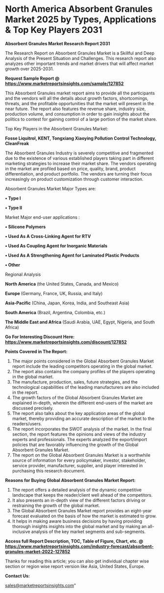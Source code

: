   # North America Absorbent Granules Market 2025 by Types, Applications & Top Key Players 2031

<strong>Absorbent Granules Market Research Report 2031</strong>

The Research Report on Absorbent Granules Market is a Skillful and Deep Analysis of the Present Situation and Challenges. This research report also analyzes other important trends and market drivers that will affect market growth over 2025-2031.

<strong>Request Sample Report @ <a href=https://www.marketreportsinsights.com/sample/127852>https://www.marketreportsinsights.com/sample/127852</a></strong>

This Absorbent Granules market report aims to provide all the participants and the vendors will all the details about growth factors, shortcomings, threats, and the profitable opportunities that the market will present in the near future. The report also features the revenue share, industry size, production volume, and consumption in order to gain insights about the politics to contest for gaining control of a large portion of the market share.

Top Key Players in the Absorbent Granules Market:

<strong>Fosse Liquitrol, KENT, Tongxiang Xiaoying Pollution Control Technology, CleanFreak</strong>

The Absorbent Granules Industry is severely competitive and fragmented due to the existence of various established players taking part in different marketing strategies to increase their market share. The vendors operating in the market are profiled based on price, quality, brand, product differentiation, and product portfolio. The vendors are turning their focus increasingly on product customization through customer interaction.

Absorbent Granules Market Major Types are:

<strong>• Type I

• Type II</strong>

Market Major end-user applications :

<strong>• Silicone Polymers

• Used As A Cross-Linking Agent for RTV

• Used As Coupling Agent for Inorganic Materials

• Used As A Strengthening Agent for Laminated Plastic Products

• Other</strong>

Regional Analysis

</u><strong><b>North America</b></strong> (the United States, Canada, and Mexico)

<strong><b>Europe </b></strong>(Germany, France, UK, Russia, and Italy)

<strong><b>Asia-Pacific</b></strong> (China, Japan, Korea, India, and Southeast Asia)

<strong><b>South America</b></strong> (Brazil, Argentina, Colombia, etc.)

<strong><b>The Middle East and Africa</b></strong> (Saudi Arabia, UAE, Egypt, Nigeria, and South Africa)

<strong>Go For Interesting Discount Here: <a href=https://www.marketreportsinsights.com/discount/127852>https://www.marketreportsinsights.com/discount/127852</a></strong>

<strong>Points Covered in The Report:</strong>
<ol>
  <li>The major points considered in the Global Absorbent Granules Market report include the leading competitors operating in the global market.</li>
  <li>The report also contains the company profiles of the players operating in the global market.</li>
  <li>The manufacture, production, sales, future strategies, and the technological capabilities of the leading manufacturers are also included in the report.</li>
  <li>The growth factors of the Global Absorbent Granules Market are explained in-depth, wherein the different end-users of the market are discussed precisely.</li>
  <li>The report also talks about the key application areas of the global market, thereby providing an accurate description of the market to the readers/users.</li>
  <li>The report incorporates the SWOT analysis of the market. In the final section, the report features the opinions and views of the industry experts and professionals. The experts analyzed the export/import policies that are favorably influencing the growth of the Global Absorbent Granules Market.</li>
  <li>The report on the Global Absorbent Granules Market is a worthwhile source of information for every policymaker, investor, stakeholder, service provider, manufacturer, supplier, and player interested in purchasing this research document.</li>
</ol>
<strong>Reasons for Buying Global Absorbent Granules Market Report:</strong>

<ol>
  <li>The report offers a detailed analysis of the dynamic competitive landscape that keeps the reader/client well ahead of the competitors.</li>
  <li>It also presents an in-depth view of the different factors driving or restraining the growth of the global market.</li>
  <li>The Global Absorbent Granules Market report provides an eight-year forecast evaluated on the basis of how the market is estimated to grow.</li>
  <li>It helps in making aware business decisions by having providing thorough insights insights into the global market and by making an all-inclusive analysis of the key market segments and sub-segments.</li>
</ol>
<strong>Access full Report Description, TOC, Table of Figure, Chart, etc. @ <a href=https://www.marketreportsinsights.com/industry-forecast/absorbent-granules-market-2022-127852>https://www.marketreportsinsights.com/industry-forecast/absorbent-granules-market-2022-127852</a></strong>


Thanks for reading this article; you can also get individual chapter wise section or region wise report version like Asia, United States, Europe.

<strong>Contact Us:</strong>

sales@marketreportsinsights.com"
